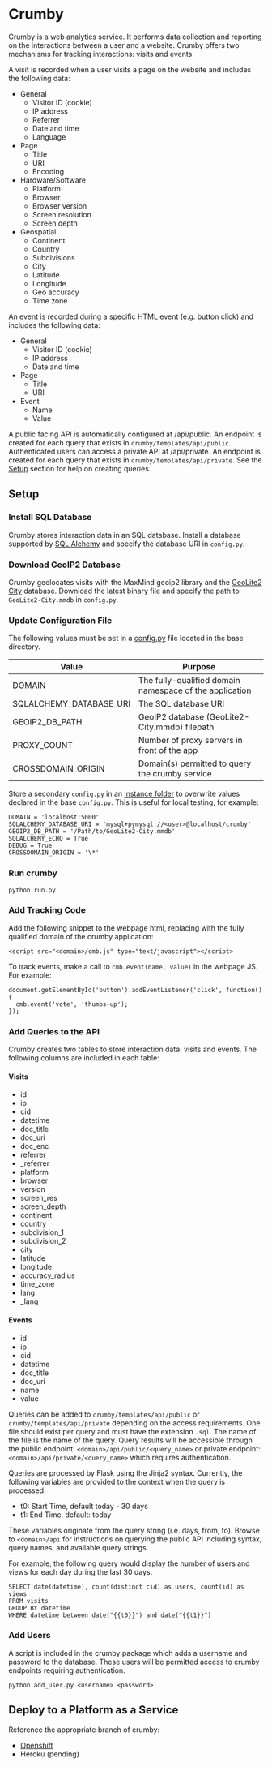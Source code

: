 # Crumby

Crumby is a web analytics service. It performs data collection and reporting
on the interactions between a user and a website. Crumby offers two mechanisms
for tracking interactions: visits and events.

A visit is recorded when a user visits a page on the website and includes the
following data:

  * General
    * Visitor ID (cookie)
    * IP address
    * Referrer
    * Date and time
    * Language
  * Page
    * Title
    * URI
    * Encoding
  * Hardware/Software
    * Platform
    * Browser
    * Browser version
    * Screen resolution
    * Screen depth
  * Geospatial
    * Continent
    * Country
    * Subdivisions
    * City
    * Latitude
    * Longitude
    * Geo accuracy
    * Time zone

An event is recorded during a specific HTML event (e.g. button click) and
includes the following data:

  * General
    * Visitor ID (cookie)
    * IP address
    * Date and time
  * Page
    * Title
    * URI
  * Event
    * Name
    * Value

A public facing API is automatically configured at <domain>/api/public. An
endpoint is created for each query that exists in `crumby/templates/api/public`.
Authenticated users can access a private API at <domain>/api/private. An endpoint
is created for each query that exists in `crumby/templates/api/private`.
See the [Setup](#add-queries-to-the-api) section for help on creating
queries.

## Setup

### Install SQL Database

Crumby stores interaction data in an SQL database. Install a database supported
by [SQL Alchemy](http://docs.sqlalchemy.org/en/latest/dialects/index.html) and
specify the database URI in `config.py`.

### Download GeoIP2 Database

Crumby geolocates visits with the MaxMind geoip2 library and the
[GeoLite2 City](https://dev.maxmind.com/geoip/geoip2/geolite2/) database.
Download the latest binary file and specify the path to `GeoLite2-City.mmdb` in
`config.py`.

### Update Configuration File

The following values must be set in a
[config.py](http://flask.pocoo.org/docs/0.12/config/) file located in the base
directory.

|Value|Purpose|
|---|---|
|DOMAIN|The fully-qualified domain namespace of the application|
|SQLALCHEMY_DATABASE_URI|The SQL database URI|
|GEOIP2_DB_PATH|GeoIP2 database (GeoLite2-City.mmdb) filepath|
|PROXY_COUNT|Number of proxy servers in front of the app|
|CROSSDOMAIN_ORIGIN|Domain(s) permitted to query the crumby service|

Store a secondary `config.py` in an
[instance folder](http://flask.pocoo.org/docs/0.10/config/#instance-folders)
to overwrite values declared in the base `config.py`. This is useful for local
testing, for example:

    DOMAIN = 'localhost:5000'
    SQLALCHEMY_DATABASE_URI = 'mysql+pymysql://<user>@localhost/crumby'
    GEOIP2_DB_PATH = '/Path/to/GeoLite2-City.mmdb'
    SQLALCHEMY_ECHO = True
    DEBUG = True
    CROSSDOMAIN_ORIGIN = '\*'

### Run crumby

    python run.py

### Add Tracking Code

Add the following snippet to the webpage html, replacing <domain> with the
fully qualified domain of the crumby application:

    <script src="<domain>/cmb.js" type="text/javascript"></script>

To track events, make a call to `cmb.event(name, value)` in the webpage JS. For
example:

    document.getElementById('button').addEventListener('click', function() {
      cmb.event('vote', 'thumbs-up');
    });

### Add Queries to the API

Crumby creates two tables to store interaction data: visits and events. The
following columns are included in each table:

#### Visits

  * id
  * ip
  * cid
  * datetime
  * doc_title
  * doc_uri
  * doc_enc
  * referrer
  * \_referrer
  * platform
  * browser
  * version
  * screen_res
  * screen_depth
  * continent
  * country
  * subdivision_1
  * subdivision_2
  * city
  * latitude
  * longitude
  * accuracy_radius
  * time_zone
  * lang
  * \_lang

#### Events

  * id
  * ip
  * cid
  * datetime
  * doc_title
  * doc_uri
  * name
  * value

Queries can be added to `crumby/templates/api/public` or
`crumby/templates/api/private` depending on the access requirements. One file
should exist per query and must have the extension `.sql`. The name of the file
is the name of the query. Query results will be accessible through the public
endpoint: `<domain>/api/public/<query_name>` or private endpoint:
`<domain>/api/private/<query_name>` which requires authentication.

Queries are processed by Flask using the Jinja2 syntax. Currently, the following
variables are provided to the context when the query is processed:

  * t0: Start Time, default today - 30 days
  * t1: End Time, default: today

These variables originate from the query string (i.e. days, from, to). Browse to
`<domain>/api` for instructions on querying the public API including syntax,
query names, and available query strings.

For example, the following query would display the number of users and views
for each day during the last 30 days.

    SELECT date(datetime), count(distinct cid) as users, count(id) as views
    FROM visits
    GROUP BY datetime
    WHERE datetime between date("{{t0}}") and date("{{t1}}")

### Add Users

A script is included in the crumby package which adds a username and password to
the database. These users will be permitted access to crumby endpoints requiring
authentication.

    python add_user.py <username> <password>

## Deploy to a Platform as a Service

Reference the appropriate branch of crumby:

* [Openshift](https://github.com/bmweiner/crumby/tree/openshift)
* Heroku (pending)
